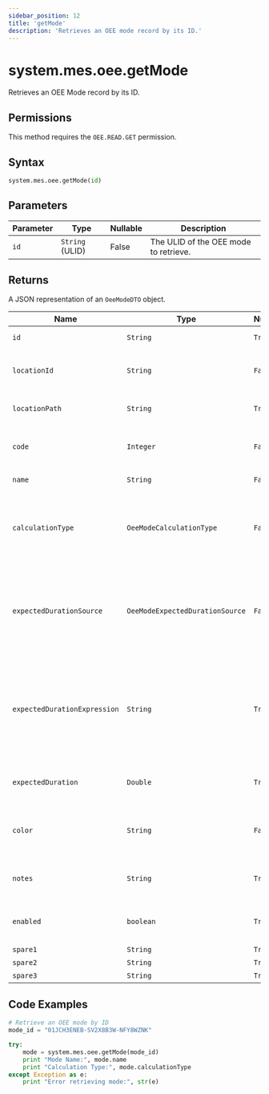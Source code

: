 ```yaml
---
sidebar_position: 12
title: 'getMode'
description: 'Retrieves an OEE mode record by its ID.'
---
```


# system.mes.oee.getMode

Retrieves an OEE Mode record by its ID.

## Permissions

This method requires the `OEE.READ.GET` permission.

## Syntax

```python
system.mes.oee.getMode(id)
```

## Parameters

| Parameter | Type            | Nullable | Description                           |
| --------- | --------------- | -------- | ------------------------------------- |
| `id`      | `String` (ULID) | False    | The ULID of the OEE mode to retrieve. |

## Returns

A JSON representation of an `OeeModeDTO` object.

| Name                         | Type                            | Nullable | Description                                                                               | Default Value          |
| ---------------------------- | ------------------------------- | -------- | ----------------------------------------------------------------------------------------- | ---------------------- |
| `id`                         | `String`                        | `True`   | The id of the OEE Mode                                                                    | `null`                 |
| `locationId`                 | `String`                        | `False`  | Identifier of the associated location                                                     | `null`                 |
| `locationPath`               | `String`                        | `True`   | Path to the associated location                                                           | `null`                 |
| `code`                       | `Integer`                       | `False`  | Integer value representing the mode                                                       | `null`                 |
| `name`                       | `String`                        | `False`  | Name of the mode                                                                          | `null`                 |
| `calculationType`            | `OeeModeCalculationType`        | `False`  | Specifies how this mode should be factored into OEE calculations                          | `SCHEDULED_PRODUCTION` |
| `expectedDurationSource`     | `OeeModeExpectedDurationSource` | `False`  | Defines the source used to determine the expected duration of a scheduled downtime event  | `STATIC`               |
| `expectedDurationExpression` | `String`                        | `True`   | Ignition expression to dynamically calculate the expected duration of the mode in seconds | `null`                 |
| `expectedDuration`           | `Double`                        | `True`   | Expected duration of the mode in seconds                                                  | `0.0`                  |
| `color`                      | `String`                        | `False`  | Hex color code representing the mode visually                                             | `"#000000"`            |
| `notes`                      | `String`                        | `True`   | Notes associated with the OEE Mode                                                        | `null`                 |
| `enabled`                    | `boolean`                       | `True`   | Indicates whether the OEE Mode is enabled                                                 | `true`                 |
| `spare1`                     | `String`                        | `True`   | Extra field 1                                                                             | `null`                 |
| `spare2`                     | `String`                        | `True`   | Extra field 2                                                                             | `null`                 |
| `spare3`                     | `String`                        | `True`   | Extra field 3                                                                             | `null`                 |

## Code Examples

```python
# Retrieve an OEE mode by ID
mode_id = "01JCH3ENEB-SV2X8B3W-NFY8WZNK"

try:
    mode = system.mes.oee.getMode(mode_id)
    print "Mode Name:", mode.name
    print "Calculation Type:", mode.calculationType
except Exception as e:
    print "Error retrieving mode:", str(e)
```
